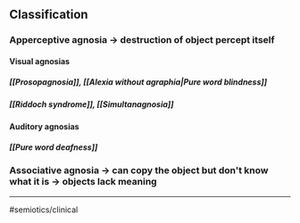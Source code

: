 
## Classification 
### Apperceptive agnosia -> destruction of object percept itself
#### Visual agnosias
##### [[Prosopagnosia]], [[Alexia without agraphia|Pure word blindness]]
##### [[Riddoch syndrome]], [[Simultanagnosia]]
#### Auditory agnosias
##### [[Pure word deafness]]
### Associative agnosia -> can copy the object but don't know what it is -> objects lack meaning


---
#semiotics/clinical 